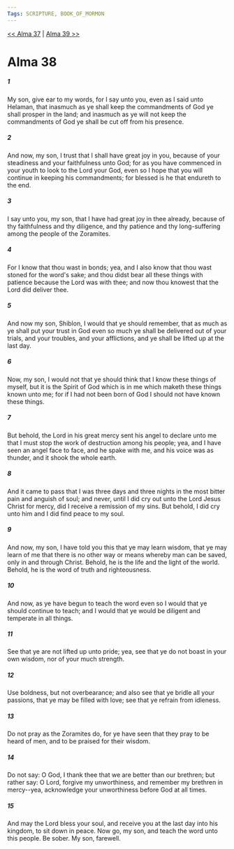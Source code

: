 ```yaml
---
Tags: SCRIPTURE, BOOK_OF_MORMON
---
```


[<< Alma 37](BOOK_OF_MORMON/09_Alma/Alma_37.md) | [Alma 39 >>](BOOK_OF_MORMON/09_Alma/Alma_39.md)

# Alma 38

##### 1

My son, give ear to my words, for I say unto you, even as I said unto Helaman, that inasmuch as ye shall keep the commandments of God ye shall prosper in the land; and inasmuch as ye will not keep the commandments of God ye shall be cut off from his presence.

##### 2

And now, my son, I trust that I shall have great joy in you, because of your steadiness and your faithfulness unto God; for as you have commenced in your youth to look to the Lord your God, even so I hope that you will continue in keeping his commandments; for blessed is he that endureth to the end.

##### 3

I say unto you, my son, that I have had great joy in thee already, because of thy faithfulness and thy diligence, and thy patience and thy long-suffering among the people of the Zoramites.

##### 4

For I know that thou wast in bonds; yea, and I also know that thou wast stoned for the word's sake; and thou didst bear all these things with patience because the Lord was with thee; and now thou knowest that the Lord did deliver thee.

##### 5

And now my son, Shiblon, I would that ye should remember, that as much as ye shall put your trust in God even so much ye shall be delivered out of your trials, and your troubles, and your afflictions, and ye shall be lifted up at the last day.

##### 6

Now, my son, I would not that ye should think that I know these things of myself, but it is the Spirit of God which is in me which maketh these things known unto me; for if I had not been born of God I should not have known these things.

##### 7

But behold, the Lord in his great mercy sent his angel to declare unto me that I must stop the work of destruction among his people; yea, and I have seen an angel face to face, and he spake with me, and his voice was as thunder, and it shook the whole earth.

##### 8

And it came to pass that I was three days and three nights in the most bitter pain and anguish of soul; and never, until I did cry out unto the Lord Jesus Christ for mercy, did I receive a remission of my sins. But behold, I did cry unto him and I did find peace to my soul.

##### 9

And now, my son, I have told you this that ye may learn wisdom, that ye may learn of me that there is no other way or means whereby man can be saved, only in and through Christ. Behold, he is the life and the light of the world. Behold, he is the word of truth and righteousness.

##### 10

And now, as ye have begun to teach the word even so I would that ye should continue to teach; and I would that ye would be diligent and temperate in all things.

##### 11

See that ye are not lifted up unto pride; yea, see that ye do not boast in your own wisdom, nor of your much strength.

##### 12

Use boldness, but not overbearance; and also see that ye bridle all your passions, that ye may be filled with love; see that ye refrain from idleness.

##### 13

Do not pray as the Zoramites do, for ye have seen that they pray to be heard of men, and to be praised for their wisdom.

##### 14

Do not say: O God, I thank thee that we are better than our brethren; but rather say: O Lord, forgive my unworthiness, and remember my brethren in mercy--yea, acknowledge your unworthiness before God at all times.

##### 15

And may the Lord bless your soul, and receive you at the last day into his kingdom, to sit down in peace. Now go, my son, and teach the word unto this people. Be sober. My son, farewell.
